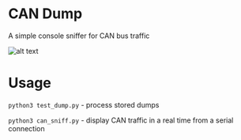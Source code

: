 CAN Dump
===

A simple console sniffer for CAN bus traffic

![alt text](https://github.com/vchmykhun-collab/can_dump/assets/blob/master/sniffer.png?raw=true)


Usage
===

`python3 test_dump.py` - process stored dumps

`python3 can_sniff.py` - display CAN traffic in a real time from a serial connection
